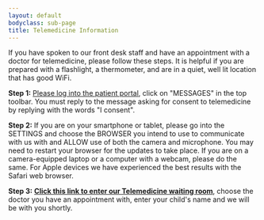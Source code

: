 ```yaml
---
layout: default
bodyclass: sub-page
title: Telemedicine Information
---
```

If you have spoken to our front desk staff and have an appointment with a doctor for telemedicine, please follow these steps. It is helpful if you are prepared with a flashlight, a thermometer, and are in a quiet, well lit location that has good WiFi.

**Step 1:** [Please log into the patient portal](https://17596.portal.athenahealth.com/), click on "MESSAGES" in the top toolbar. You must reply to the message asking for consent to telemedicine by replying with the words "I consent".

**Step 2:** If you are on your smartphone or tablet, please go into the SETTINGS and choose the BROWSER you intend to use to communicate with us with and ALLOW use of both the camera and microphone. You may need to restart your browser for the updates to take place. If you are on a camera-equipped laptop or a computer with a webcam, please do the same. For Apple devices we have experienced the best results with the Safari web browser.

**Step 3:** **[Click this link to enter our Telemedicine waiting room](https://firststatepeds.doxy.me)**, choose the doctor you have an appointment with, enter your child's name and we will be with you shortly.